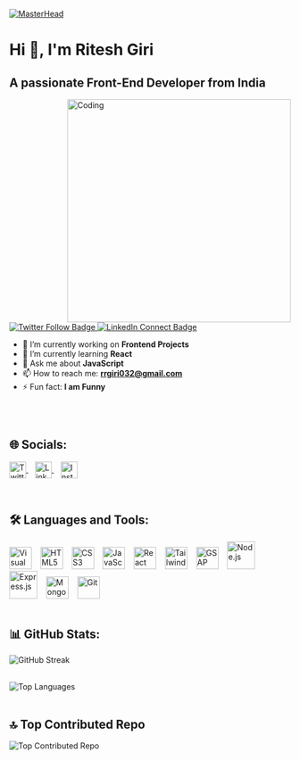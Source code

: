 [![MasterHead](https://firebasestorage.googleapis.com/v0/b/flexi-coding.appspot.com/o/dempgi7-520f8d5f-63d4-4453-8822-dbc149ae27f8.gif?alt=media&token=91c0c7b2-93c3-4029-b011-1a8703c5730d)](your-profile-link)

# Hi 👋, I'm Ritesh Giri
## A passionate Front-End Developer from India

<img align="right" alt="Coding" width="400" src="https://cdn.dribbble.com/users/1162077/screenshots/3848914/programmer.gif">

<p align="left">
  <a href="https://twitter.com/@KnIgHtG11697565" target="_blank">
    <img src="https://img.shields.io/twitter/follow/KnIgHtG11697565?logo=twitter&style=for-the-badge" alt="Twitter Follow Badge" />
  </a>
  <a href="https://www.linkedin.com/in/ritesh-giri-b8b770242" target="_blank">
    <img src="https://img.shields.io/badge/Connect%20with%20Me-0077B5?style=for-the-badge&logo=linkedin" alt="LinkedIn Connect Badge" />
  </a>
</p>

- 🔭 I’m currently working on **Frontend Projects**
- 🌱 I’m currently learning **React**
- 💬 Ask me about **JavaScript**
- 📫 How to reach me: **rrgiri032@gmail.com**
- ⚡ Fun fact: **I am Funny**

<br/>
<br/>

## 🌐 Socials:

<p align="left">
  <a href="https://twitter.com/KnIgHtG11697565" target="_blank">
    <img align="center" src="https://raw.githubusercontent.com/rahuldkjain/github-profile-readme-generator/master/src/images/icons/Social/twitter.svg" alt="Twitter" height="30" width="30" />
  </a>&nbsp;&nbsp;
  <a href="https://www.linkedin.com/in/ritesh-giri-b8b770242/" target="_blank">
    <img align="center" src="https://raw.githubusercontent.com/rahuldkjain/github-profile-readme-generator/master/src/images/icons/Social/linked-in-alt.svg" alt="LinkedIn" height="30" width="30" />
  </a>&nbsp;&nbsp;
  <a href="https://instagram.com/mr_ritesh_giri" target="_blank">
    <img align="center" src="https://raw.githubusercontent.com/rahuldkjain/github-profile-readme-generator/master/src/images/icons/Social/instagram.svg" alt="Instagram" height="30" width="30" />
  </a>
</p>



<br>

## 🛠️ Languages and Tools:

<div>
  <img alt="Visual Studio Code" width="40px" src="https://cdn.jsdelivr.net/gh/devicons/devicon/icons/vscode/vscode-original.svg" />&nbsp;&nbsp;&nbsp;
  <img alt="HTML5" width="40px" src="https://cdn.jsdelivr.net/gh/devicons/devicon/icons/html5/html5-original.svg" />&nbsp;&nbsp;&nbsp;
  <img alt="CSS3" width="40px" src="https://cdn.jsdelivr.net/gh/devicons/devicon/icons/css3/css3-original.svg" />&nbsp;&nbsp;&nbsp;
  <img alt="JavaScript" width="40px" src="https://cdn.jsdelivr.net/gh/devicons/devicon/icons/javascript/javascript-original.svg" />&nbsp;&nbsp;&nbsp;
  <img alt="React" width="40px" src="https://cdn.jsdelivr.net/gh/devicons/devicon/icons/react/react-original.svg" />&nbsp;&nbsp;&nbsp;
  <img alt="Tailwind CSS" width="40px" src="https://cdn.jsdelivr.net/gh/devicons/devicon/icons/tailwindcss/tailwindcss-original.svg" />&nbsp;&nbsp;&nbsp;
  <img alt="GSAP" width="40px" src="https://cdn.worldvectorlogo.com/logos/gsap-greensock.svg" />&nbsp;&nbsp;&nbsp;
  <img alt="Node.js" width="50px" src="https://upload.wikimedia.org/wikipedia/commons/d/d9/Node.js_logo.svg" />&nbsp;&nbsp;&nbsp;
  <img alt="Express.js" width="50px" src="https://cdn.jsdelivr.net/gh/devicons/devicon/icons/express/express-original.svg" />&nbsp;&nbsp;&nbsp;
  <img alt="MongoDB" width="40px" src="https://cdn.jsdelivr.net/gh/devicons/devicon/icons/mongodb/mongodb-original.svg" />&nbsp;&nbsp;&nbsp;
  <img alt="Git" width="40px" src="https://cdn.jsdelivr.net/gh/devicons/devicon/icons/git/git-original.svg" />
</div>




<br>

## 📊 GitHub Stats:

![GitHub Streak](https://github-readme-streak-stats.herokuapp.com/?user=mr-ritesh-giri&theme=dark&hide_border=false) <br/><br/>

![Top Languages](https://github-readme-stats.vercel.app/api/top-langs/?username=mr-ritesh-giri&theme=dark&hide_border=false&include_all_commits=false&count_private=false&layout=compact) <br/><br/>

## 🔝 Top Contributed Repo

![Top Contributed Repo](https://github-contributor-stats.vercel.app/api?username=mr-ritesh-giri&limit=5&theme=tokyonight&combine_all_yearly_contributions=true)

<!-- Profile views badge -->
<!-- [![](https://visitcount.itsvg.in/api?id=mr-ritesh-giri&label=Profile%20Views&color=12&icon=5&pretty=false)](https://visitcount.itsvg.in) -->

